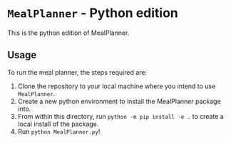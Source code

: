 # `MealPlanner` - Python edition

This is the python edition of MealPlanner. 

## Usage

To run the meal planner, the steps required are:

1) Clone the repository to your local machine where you intend to use `MealPlanner`.
2) Create a new python environment to install the MealPlanner package into.
3) From within this directory, run `python -m pip install -e .` to create a local install of the package.
4) Run `python MealPlanner.py`!

